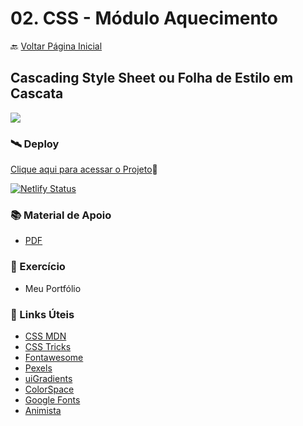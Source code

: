 # 02. CSS - Módulo Aquecimento

🔙 [Voltar Página Inicial](https://github.com/brseghese/vtex-hiring-coders-3)

## Cascading Style Sheet ou Folha de Estilo em Cascata

<img src="https://img.shields.io/badge/CSS3-1572B6?style=for-the-badge&logo=css3&logoColor=white"/>

<h3>🛰️ Deploy</h3>

[Clique aqui para acessar o Projeto](https://heringcoders3-css.netlify.app/)🔗

[![Netlify Status](https://api.netlify.com/api/v1/badges/9510dc65-12ed-415d-b633-bda0333464d7/deploy-status)](https://app.netlify.com/sites/heringcoders3-css/deploys)

<h3 id="conteudo">📚 Material de Apoio</h3>

- [PDF](https://drive.google.com/file/d/1r8AduyuKkrEZnJHWIatFwiQw2N333xQT/view)

<h3 id="exercicios">🚀 Exercício</h3>

- Meu Portfólio

<h3 id="linksuteis">📢 Links Úteis</h3>

- [CSS MDN](https://developer.mozilla.org/pt-BR/docs/Web/CSS)
- [CSS Tricks](https://css-tricks.com/)
- [Fontawesome](https://fontawesome.com/)
- [Pexels](https://www.pexels.com/pt-br/)
- [uiGradients](https://uigradients.com/)
- [ColorSpace](https://mycolor.space/)
- [Google Fonts](https://fonts.google.com/)
- [Animista](https://animista.net/)
